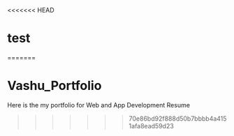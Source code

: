 <<<<<<< HEAD
# test
=======
# Vashu_Portfolio
Here is the my portfolio for Web and App Development Resume
>>>>>>> 70e86bd92f888d50b7bbbb4a4151afa8ead59d23
